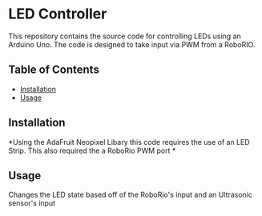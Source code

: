 # LED Controller

This repository contains the source code for controlling LEDs using an Arduino Uno. The code is designed to take input via PWM from a RoboRIO.

## Table of Contents

- [Installation](#installation)
- [Usage](#usage)

## Installation

*Using the AdaFruit Neopixel Libary this code requires the use of an LED Strip. This also required the a RoboRio PWM port *

## Usage

Changes the LED state based off of the RoboRio's input and an Ultrasonic sensor's input

